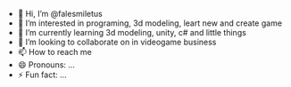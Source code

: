 - 👋 Hi, I’m @falesmiletus
- 👀 I’m interested in programing, 3d modeling, leart new and create game 
- 🌱 I’m currently learning 3d modeling, unity, c# and little things
- 💞️ I’m looking to collaborate on in videogame business
- 📫 How to reach me 
- 😄 Pronouns: ...
- ⚡ Fun fact: ...

<!---
falesmiletus/falesmiletus is a ✨ special ✨ repository because its `README.md` (this file) appears on your GitHub profile.
You can click the Preview link to take a look at your changes.
--->
